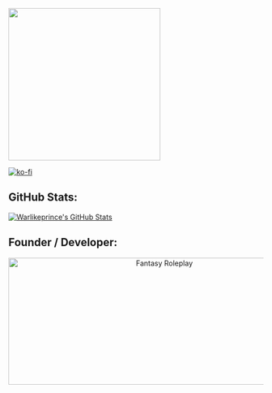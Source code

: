 <p>
  <img width="300" height="300" src="https://avatars.githubusercontent.com/u/27927442?s=400&u=ece21aa5757fc7c8940a31436a7e593c3defbdfb&v=4">
</p>


[![ko-fi](https://ko-fi.com/img/githubbutton_sm.svg)](https://ko-fi.com/warlikeprince)

## GitHub Stats:
[![Warlikeprince's GitHub Stats](https://github-readme-stats.vercel.app/api?username=warlikeprince)](https://ko-fi.com/warlikeprince)

## Founder / Developer:
<a href="https://github.com/warlikeprince" align="center">
  <img border="0" alt="Fantasy Roleplay" src="https://media.discordapp.net/attachments/1296130667469471842/1303638857178419200/redo.png" width="600" height="250">
</a>
